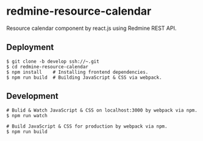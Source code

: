 # redmine-resource-calendar
Resource calendar component by react.js using Redmine REST API.

## Deployment
```
$ git clone -b develop ssh://~.git
$ cd redmine-resource-calendar
$ npm install    # Installing frontend dependencies.
$ npm run build  # Building JavaScript & CSS via webpack.
```

## Development
```
# Bulid & Watch JavaScript & CSS on localhost:3000 by webpack via npm.
$ npm run watch

# Build JavaScript & CSS for production by webpack via npm.
$ npm run build
```
